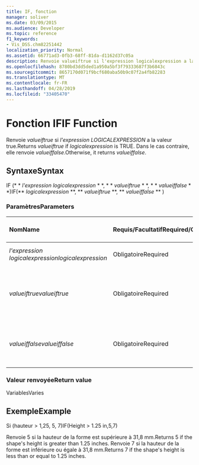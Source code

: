 ```yaml
---
title: IF, fonction
manager: soliver
ms.date: 03/09/2015
ms.audience: Developer
ms.topic: reference
f1_keywords:
- Vis_DSS.chm82251442
localization_priority: Normal
ms.assetid: 66771ad3-0fb3-68ff-81da-d1162d37c05a
description: Renvoie valueiftrue si l'expression logicalexpression a la valeur TRUE. Dans le cas contraire, elle renvoie valueiffalse.
ms.openlocfilehash: 8780bd3dd5ded1a950a5bf3f79333687f3b6843c
ms.sourcegitcommit: 8657170d071f9bcf680aba50b9c07f2a4fb82283
ms.translationtype: MT
ms.contentlocale: fr-FR
ms.lasthandoff: 04/28/2019
ms.locfileid: "33405470"
---
```

# <a name="if-function"></a><span data-ttu-id="a9a43-104">Fonction IF</span><span class="sxs-lookup"><span data-stu-id="a9a43-104">IF Function</span></span>

<span data-ttu-id="a9a43-105">Renvoie _valueiftrue_ si _l'expression LOGICALEXPRESSION_ a la valeur true.</span><span class="sxs-lookup"><span data-stu-id="a9a43-105">Returns  _valueiftrue_ if  _logicalexpression_ is TRUE.</span></span> <span data-ttu-id="a9a43-106">Dans le cas contraire, elle renvoie _valueiffalse_.</span><span class="sxs-lookup"><span data-stu-id="a9a43-106">Otherwise, it returns  _valueiffalse_.</span></span>
  
## <a name="syntax"></a><span data-ttu-id="a9a43-107">Syntaxe</span><span class="sxs-lookup"><span data-stu-id="a9a43-107">Syntax</span></span>

<span data-ttu-id="a9a43-108">IF (\* \* *l'expression logicalexpression* \* \*, \* \* *valueiftrue* \* \*, \* \* *valueiffalse* \* \*)</span><span class="sxs-lookup"><span data-stu-id="a9a43-108">IF(\*\* *logicalexpression* \*\*, \*\* *valueiftrue* \*\*, \*\* *valueiffalse* \*\* )</span></span> 
  
### <a name="parameters"></a><span data-ttu-id="a9a43-109">Paramètres</span><span class="sxs-lookup"><span data-stu-id="a9a43-109">Parameters</span></span>

|<span data-ttu-id="a9a43-110">**Nom**</span><span class="sxs-lookup"><span data-stu-id="a9a43-110">**Name**</span></span>|<span data-ttu-id="a9a43-111">**Requis/Facultatif**</span><span class="sxs-lookup"><span data-stu-id="a9a43-111">**Required/Optional**</span></span>|<span data-ttu-id="a9a43-112">**Type de données**</span><span class="sxs-lookup"><span data-stu-id="a9a43-112">**Data Type**</span></span>|<span data-ttu-id="a9a43-113">**Description**</span><span class="sxs-lookup"><span data-stu-id="a9a43-113">**Description**</span></span>|
|:-----|:-----|:-----|:-----|
| <span data-ttu-id="a9a43-114">_l'expression logicalexpression_</span><span class="sxs-lookup"><span data-stu-id="a9a43-114">_logicalexpression_</span></span> <br/> |<span data-ttu-id="a9a43-115">Obligatoire</span><span class="sxs-lookup"><span data-stu-id="a9a43-115">Required</span></span>  <br/> |<span data-ttu-id="a9a43-116">**String**</span><span class="sxs-lookup"><span data-stu-id="a9a43-116">**String**</span></span> <br/> |<span data-ttu-id="a9a43-117">Expression à évaluer.</span><span class="sxs-lookup"><span data-stu-id="a9a43-117">Expression to evaluate.</span></span>  <br/> |
| <span data-ttu-id="a9a43-118">_valueiftrue_</span><span class="sxs-lookup"><span data-stu-id="a9a43-118">_valueiftrue_</span></span> <br/> |<span data-ttu-id="a9a43-119">Obligatoire</span><span class="sxs-lookup"><span data-stu-id="a9a43-119">Required</span></span>  <br/> |<span data-ttu-id="a9a43-120">**Réelle**</span><span class="sxs-lookup"><span data-stu-id="a9a43-120">**Varies**</span></span> <br/> |<span data-ttu-id="a9a43-121">Valeur à renvoyer si _l'expression logicalexpression_ a la valeur true.</span><span class="sxs-lookup"><span data-stu-id="a9a43-121">Value to return if  _logicalexpression_ is true.</span></span>  <br/> |
| <span data-ttu-id="a9a43-122">_valueiffalse_</span><span class="sxs-lookup"><span data-stu-id="a9a43-122">_valueiffalse_</span></span> <br/> |<span data-ttu-id="a9a43-123">Obligatoire</span><span class="sxs-lookup"><span data-stu-id="a9a43-123">Required</span></span>  <br/> |<span data-ttu-id="a9a43-124">**Réelle**</span><span class="sxs-lookup"><span data-stu-id="a9a43-124">**Varies**</span></span> <br/> | <span data-ttu-id="a9a43-125">Valeur à renvoyer si _l'expression logicalexpression_ est false.</span><span class="sxs-lookup"><span data-stu-id="a9a43-125">Value to return if  _logicalexpression_ is false.</span></span>  <br/> |
   
### <a name="return-value"></a><span data-ttu-id="a9a43-126">Valeur renvoyée</span><span class="sxs-lookup"><span data-stu-id="a9a43-126">Return value</span></span>

<span data-ttu-id="a9a43-127">Variables</span><span class="sxs-lookup"><span data-stu-id="a9a43-127">Varies</span></span>
  
## <a name="example"></a><span data-ttu-id="a9a43-128">Exemple</span><span class="sxs-lookup"><span data-stu-id="a9a43-128">Example</span></span>

<span data-ttu-id="a9a43-129">Si (hauteur \> 1,25, 5, 7)</span><span class="sxs-lookup"><span data-stu-id="a9a43-129">IF(Height \> 1.25 in,5,7)</span></span>
  
<span data-ttu-id="a9a43-130">Renvoie 5 si la hauteur de la forme est supérieure à 31,8 mm.</span><span class="sxs-lookup"><span data-stu-id="a9a43-130">Returns 5 if the shape's height is greater than 1.25 inches.</span></span> <span data-ttu-id="a9a43-131">Renvoie 7 si la hauteur de la forme est inférieure ou égale à 31,8 mm.</span><span class="sxs-lookup"><span data-stu-id="a9a43-131">Returns 7 if the shape's height is less than or equal to 1.25 inches.</span></span>
  

